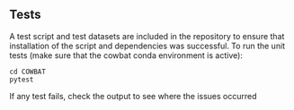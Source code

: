 ## Tests

A test script and test datasets are included in the repository to ensure that installation of the script and dependencies 
was successful. To run the unit tests (make sure that the cowbat conda environment is active):

```
cd COWBAT
pytest
```

If any test fails, check the output to see where the issues occurred